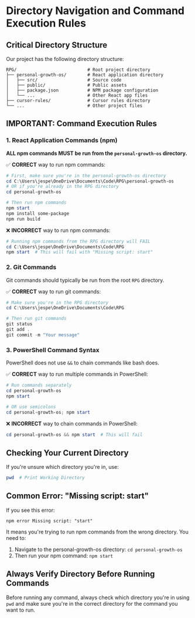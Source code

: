 # Directory Navigation and Command Execution Rules

## Critical Directory Structure

Our project has the following directory structure:
```
RPG/                           # Root project directory
├── personal-growth-os/        # React application directory
│   ├── src/                   # Source code
│   ├── public/                # Public assets
│   ├── package.json           # NPM package configuration
│   └── ...                    # Other React app files
├── cursor-rules/              # Cursor rules directory
└── ...                        # Other project files
```

## IMPORTANT: Command Execution Rules

### 1. React Application Commands (npm)

**ALL npm commands MUST be run from the `personal-growth-os` directory.**

✅ **CORRECT** way to run npm commands:
```powershell
# First, make sure you're in the personal-growth-os directory
cd C:\Users\jespe\OneDrive\Documents\Code\RPG\personal-growth-os
# OR if you're already in the RPG directory
cd personal-growth-os

# Then run npm commands
npm start
npm install some-package
npm run build
```

❌ **INCORRECT** way to run npm commands:
```powershell
# Running npm commands from the RPG directory will FAIL
cd C:\Users\jespe\OneDrive\Documents\Code\RPG
npm start  # This will fail with "Missing script: start"
```

### 2. Git Commands

Git commands should typically be run from the root `RPG` directory.

✅ **CORRECT** way to run git commands:
```powershell
# Make sure you're in the RPG directory
cd C:\Users\jespe\OneDrive\Documents\Code\RPG

# Then run git commands
git status
git add .
git commit -m "Your message"
```

### 3. PowerShell Command Syntax

PowerShell does not use `&&` to chain commands like bash does.

✅ **CORRECT** way to run multiple commands in PowerShell:
```powershell
# Run commands separately
cd personal-growth-os
npm start

# OR use semicolons
cd personal-growth-os; npm start
```

❌ **INCORRECT** way to chain commands in PowerShell:
```powershell
cd personal-growth-os && npm start  # This will fail
```

## Checking Your Current Directory

If you're unsure which directory you're in, use:
```powershell
pwd  # Print Working Directory
```

## Common Error: "Missing script: start"

If you see this error:
```
npm error Missing script: "start"
```

It means you're trying to run npm commands from the wrong directory. You need to:
1. Navigate to the personal-growth-os directory: `cd personal-growth-os`
2. Then run your npm command: `npm start`

## Always Verify Directory Before Running Commands

Before running any command, always check which directory you're in using `pwd` and make sure you're in the correct directory for the command you want to run. 